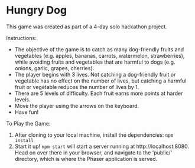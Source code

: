 # Hungry Dog

This game was created as part of a 4-day solo hackathon project.

Instructions:

- The objective of the game is to catch as many dog-friendly fruits and vegetables (e.g. apples, bananas, carrots, watermelon, strawberries), while avoiding fruits and vegetables that are harmful to dogs (e.g. onions, garlic, grapes, cherries).
- The player begins with 3 lives. Not catching a dog-friendly fruit or vegetable has no effect on the number of lives, but catching a harmful fruit or vegetable reduces the number of lives by 1.
- There are 5 levels of difficulty. Each fruit earns more points at harder levels.
- Move the player using the arrows on the keyboard.
- Have fun!

To Play the Game:

1. After cloning to your local machine, install the dependencies: `npm install`
2. Start it up! `npm start` will start a server running at http://localhost:8080. Head on over there in your browser, and navigate to the 'public/' directory, which is where the Phaser application is served.
